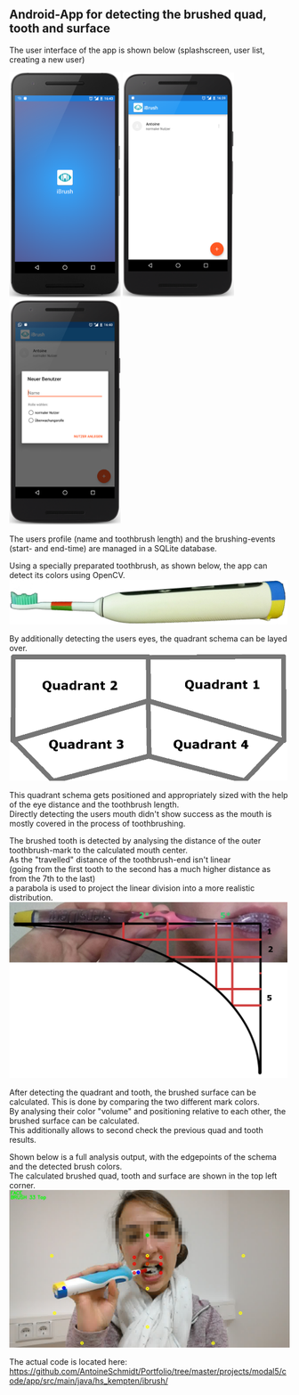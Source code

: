 ## Android-App for detecting the brushed quad, tooth and surface
The user interface of the app is shown below (splashscreen, user list, creating a new user)
<p float="left">
  <img src="../ui_intro.png" width="200px" />
  <img src="../ui_users.png" width="200px" /> 
  <img src="../ui_new.png" width="200px" />
</p>
The users profile (name and toothbrush length) and the brushing-events (start- and end-time) are managed in a SQLite database.


Using a specially preparated toothbrush, as shown below, the app can detect its colors using OpenCV.
<img src="../brush.png" width="500px">

By additionally detecting the users eyes, the quadrant schema can be layed over.
<img src="../schema.png" width="500px">

This quadrant schema gets positioned and appropriately sized with the help of the eye distance and the toothbrush length.\
Directly detecting the users mouth didn't show success as the mouth is mostly covered in the process of toothbrushing.

The brushed tooth is detected by analysing the distance of the outer toothbrush-mark to the calculated mouth center.\
As the "travelled" distance of the toothbrush-end isn't linear\
(going from the first tooth to the second has a much higher distance as from the 7th to the last)\
a parabola is used to project the linear division into a more realistic distribution.
<img src="../tooth.png" width="500px">

After detecting the quadrant and tooth, the brushed surface can be calculated. This is done by comparing the two different mark colors.\
By analysing their color "volume" and positioning relative to each other, the brushed surface can be calculated.\
This additionally allows to second check the previous quad and tooth results.


Shown below is a full analysis output, with the edgepoints of the schema and the detected brush colors.\
The calculated brushed quad, tooth and surface are shown in the top left corner.
<img src="../analysis.png" width="700px">

The actual code is located here:\
https://github.com/AntoineSchmidt/Portfolio/tree/master/projects/modal5/code/app/src/main/java/hs_kempten/ibrush/